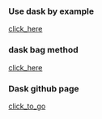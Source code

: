 ### Use dask by example 

[click_here](https://examples.dask.org/)

### dask bag method 

[click_here](https://docs.dask.org/en/latest/bag-api.html)

### Dask github page 

[click_to_go](https://github.com/dask)

